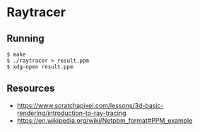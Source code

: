 # Raytracer

## Running

```
$ make
$ ./raytracer > result.ppm
$ xdg-open result.ppm
```

## Resources

- https://www.scratchapixel.com/lessons/3d-basic-rendering/introduction-to-ray-tracing
- https://en.wikipedia.org/wiki/Netpbm_format#PPM_example